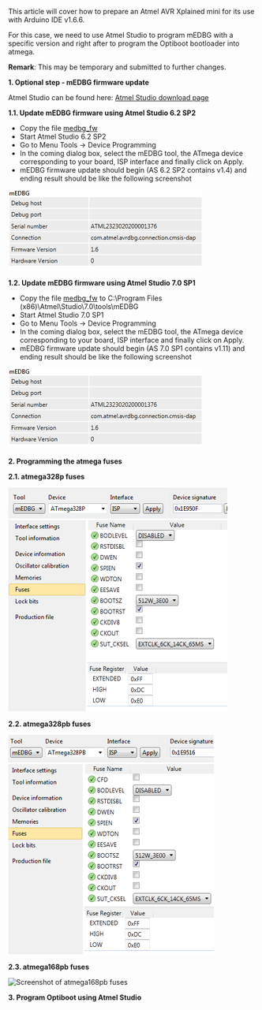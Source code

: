 This article will cover how to prepare an Atmel AVR Xplained mini for its use with Arduino IDE v1.6.6.

For this case, we need to use Atmel Studio to program mEDBG with a specific version and right after to program the Optiboot bootloader into atmega.

**Remark**: This may be temporary and submitted to further changes.

**1. Optional step - mEDBG firmware update**

Atmel Studio can be found here: [Atmel Studio download page](http://www.atmel.com/tools/atmelstudio.aspx)

**1.1. Update mEDBG firmware using Atmel Studio 6.2 SP2**
- Copy the file [medbg_fw](https://github.com/AtmelUniversityFrance/atmel-avr-xmini-boardmanagermodule/blob/master/extras/mEDBG_firmware_v1.6/medbg_fw.zip)
- Start Atmel Studio 6.2 SP2
- Go to Menu Tools -> Device Programming
- In the coming dialog box, select the mEDBG tool, the ATmega device corresponding to your board, ISP interface and finally click on Apply.
- mEDBG firmware update should begin (AS 6.2 SP2 contains v1.4) and ending result should be like the following screenshot

![screenshot of mEDBG version after upgrade](https://github.com/AtmelUniversityFrance/atmel-avr-xmini-boardmanagermodule/blob/master/extras/wiki_images/screenshot_mEDBG_version_after_upgrade.png)

**1.2. Update mEDBG firmware using Atmel Studio 7.0 SP1**
- Copy the file [medbg_fw](https://github.com/AtmelUniversityFrance/atmel-avr-xmini-boardmanagermodule/blob/master/extras/mEDBG_firmware_v1.6/medbg_fw.zip) to C:\Program Files (x86)\Atmel\Studio\7.0\tools\mEDBG
- Start Atmel Studio 7.0 SP1
- Go to Menu Tools -> Device Programming
- In the coming dialog box, select the mEDBG tool, the ATmega device corresponding to your board, ISP interface and finally click on Apply.
- mEDBG firmware update should begin (AS 7.0 SP1 contains v1.11) and ending result should be like the following screenshot

![screenshot of mEDBG version after upgrade](https://github.com/AtmelUniversityFrance/atmel-avr-xmini-boardmanagermodule/blob/master/extras/wiki_images/screenshot_mEDBG_version_after_upgrade.png)

**2. Programming the atmega fuses**

**2.1. atmega328p fuses**

![Screenshot of atmega328p fuses](https://github.com/AtmelUniversityFrance/atmel-avr-xmini-boardmanagermodule/blob/master/extras/wiki_images/screenshot_atmega328p_fuses.png)

**2.2. atmega328pb fuses**

![Screenshot of atmega328pb fuses](https://github.com/AtmelUniversityFrance/atmel-avr-xmini-boardmanagermodule/blob/master/extras/wiki_images/screenshot_atmega328pb_fuses.png)

**2.3. atmega168pb fuses**

![Screenshot of atmega168pb fuses](https://github.com/AtmelUniversityFrance/atmel-avr-xmini-boardmanagermodule/blob/master/extras/wiki_images/screenshot_atmega168pb_fuses.png)

**3. Program Optiboot using Atmel Studio**
